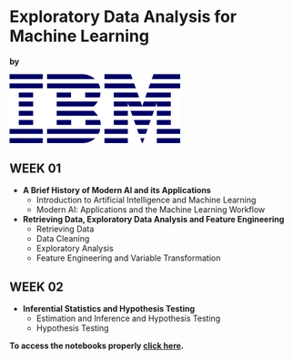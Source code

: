

# **Exploratory Data Analysis for Machine Learning**
**by** 

<p align="left">
<img src="Images/ibm-logo.png" width="300" />
</p>



## **WEEK 01**
* **A Brief History of Modern AI and its Applications**
    * Introduction to Artificial Intelligence and Machine Learning
    * Modern AI: Applications and the Machine Learning Workflow
* **Retrieving Data, Exploratory Data Analysis and Feature Engineering**
    * Retrieving Data
    * Data Cleaning
    * Exploratory Analysis
    * Feature Engineering and Variable Transformation
## **WEEK 02**
* **Inferential Statistics and Hypothesis Testing**
    * Estimation and Inference and Hypothesis Testing
    * Hypothesis Testing


**To access the notebooks properly [click here](https://nbviewer.jupyter.org/github/Raoni-Silva/IBM_MachineLearning/tree/main/01%20-%20Exploratory%20Data%20Analysis%20for%20Machine%20Learning/).**

